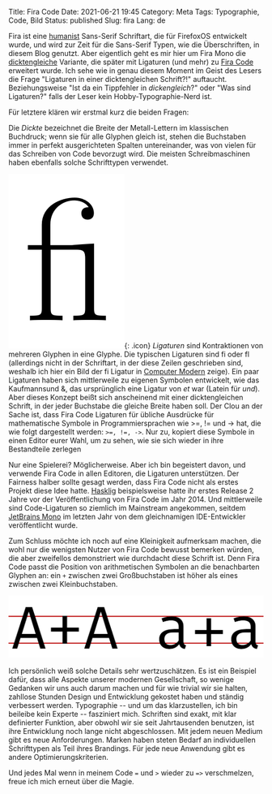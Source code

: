 Title: Fira Code
Date: 2021-06-21 19:45
Category: Meta
Tags: Typographie, Code, Bild
Status: published
Slug: fira
Lang: de

Fira ist eine [humanist](https://en.wikipedia.org/wiki/Sans-serif#Classification) Sans-Serif Schriftart,
die für FirefoxOS entwickelt wurde, und wird zur Zeit für die Sans-Serif Typen, wie die Überschriften,
in diesem Blog genutzt. Aber eigentlich geht es mir hier um Fira Mono die
[dicktengleiche](https://de.wikipedia.org/wiki/Nichtproportionale_Schriftart) Variante, die
später mit Ligaturen (und mehr) zu [Fira Code](https://github.com/tonsky/FiraCode) erweitert wurde.
Ich sehe wie in genau diesem Moment im Geist des Lesers die Frage
"Ligaturen in einer dicktengleichen Schrift?!" auftaucht. Beziehungsweise "Ist da ein Tippfehler in *dickengleich*?" oder
"Was sind Ligaturen?" falls der Leser kein Hobby-Typographie-Nerd ist.

Für letztere klären wir erstmal kurz die beiden Fragen:

Die *Dickte* bezeichnet die Breite der Metall-Lettern im klassischen Buchdruck; wenn sie für alle Glyphen
gleich ist, stehen die Buchstaben immer in perfekt ausgerichteten Spalten untereinander, was von vielen
für das Schreiben von Code bevorzugt wird. Die meisten Schreibmaschinen haben ebenfalls solche Schrifttypen
verwendet.

![fi](/img/fi.png){: .icon}
*Ligaturen* sind Kontraktionen von mehreren Glyphen in eine Glyphe. Die typischen Ligaturen sind fi oder fl
(allerdings nicht in der Schriftart, in der diese Zeilen geschrieben sind, weshalb ich hier ein Bild
der fi Ligatur in [Computer Modern](https://de.wikipedia.org/wiki/Computer_Modern) zeige).
Ein paar Ligaturen haben sich mittlerweile zu eigenen Symbolen entwickelt, wie das Kaufmannsund &, das ursprünglich
eine Ligatur von *et* war (Latein für *und*). Aber dieses Konzept beißt sich anscheinend mit einer
dicktengleichen Schrift, in der jeder Buchstabe die gleiche Breite haben soll. Der Clou an der Sache ist, dass
Fira Code Ligaturen für übliche Ausdrücke für mathematische Symbole in Programmiersprachen
wie >=, != und -> hat, die wie folgt dargestellt werden: `>=, !=, ->`. Nur zu, kopiert diese Symbole
in einen Editor eurer Wahl, um zu sehen, wie sie sich wieder in ihre Bestandteile zerlegen

Nur eine Spielerei? Möglicherweise. Aber ich bin begeistert davon, und verwende Fira Code in
allen Editoren, die Ligaturen unterstützen. Der Fairness halber sollte gesagt werden, dass Fira Code nicht
als erstes Projekt diese Idee hatte. [Hasklig](https://github.com/i-tu/Hasklig) beispielsweise hatte
ihr erstes Release 2 Jahre vor der Veröffentlichung von Fira Code im Jahr 2014. Und mittlerweile sind
Code-Ligaturen so ziemlich im Mainstream angekommen, seitdem
[JetBrains Mono](https://github.com/JetBrains/JetBrainsMono) im letzten Jahr von
dem gleichnamigen IDE-Entwickler veröffentlicht wurde.

Zum Schluss möchte ich noch auf eine Kleinigkeit aufmerksam machen, die wohl nur die wenigsten Nutzer
von Fira Code bewusst bemerken würden, die aber zweifellos demonstriert wie durchdacht diese Schrift ist.
Denn Fira Code passt die Position von arithmetischen Symbolen an die benachbarten Glyphen an: ein `+`
zwischen zwei Großbuchstaben ist höher als eines zwischen zwei Kleinbuchstaben.

[![A+A a+a, die Plus-Zeichen haben unterschiedliche vertikale Positionen](/img/fira_arith.png)](/img/fira_arith.png)

Ich persönlich weiß solche Details sehr wertzuschätzen. Es ist ein Beispiel dafür,
dass alle Aspekte unserer modernen Gesellschaft, so wenige Gedanken wir uns auch darum machen und
für wie trivial wir sie halten, zahllose Stunden Design und Entwicklung gekostet haben und ständig
verbessert werden. Typographie -- und um das klarzustellen, ich bin beileibe kein Experte -- fasziniert
mich. Schriften sind exakt, mit klar definierter Funktion, aber obwohl wir sie seit Jahrtausenden
benutzen, ist ihre Entwicklung noch lange nicht abgeschlossen. Mit jedem neuen Medium gibt es neue
Anforderungen. Marken haben steten Bedarf an individuellen Schrifttypen als Teil ihres Brandings.
Für jede neue Anwendung gibt es andere Optimierungskriterien.

Und jedes Mal wenn in meinem Code `=` und `>` wieder zu `=>` verschmelzen, freue ich mich
erneut über die Magie.
